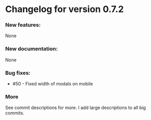 # Changelog for version 0.7.2
### New features:
None

### New documentation:
None

### Bug fixes:
* #50 - Fixed width of modals on mobile

### More
See commit descriptions for more. I add large descriptions to all big commits.